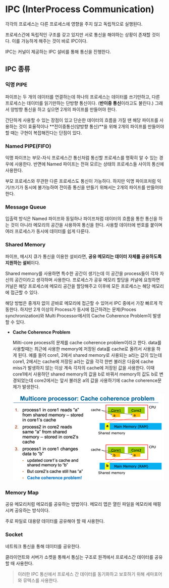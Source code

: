 # IPC (InterProcess Communication)
각각의 프로세스는 다른 프로세스에 영향을 주지 않고 독립적으로 실행된다.

프로세스간에 독립적인 구조를 갖고 있지만 서로 통신을 해야하는 상황이 존재할 것이다. 이를 가능하게 해주는 것이 바로 IPC이다.

IPC는 커널이 제공하는 IPC 설비를 통해 통신을 진행한다.

## IPC 종류

### 익명 PIPE

파이프는 두 개의 데이터를 연결하는데 하나의 프로세스는 데이터를 쓰기만하고, 다른 프로세스는 데이터를 읽기만하는 단방향 통신이다. (**반이중 통신**이라고도 불린다.) 그래서 양방향 통신을 하고 싶으면 2개의 파이프를 만들어야 한다.

간단하게 사용할 수 있는 장점이 있고 단순한 데이터의 흐름을 가질 땐 해당 파이프를 사용하는 것이 효율적이나 **전이중통신(양방향 통신)**을 위해 2개의 파이프를 만들어야 할 때는 구현이 복잡해진다는 단점이 있다.

### Named PIPE(FIFO)

익명 파이프는 부모-자식 프로세스간 통신처럼 통신할 프로세스를 명확히 알 수 있는 경우에 사용한다. 반면에 Named 파이프는 전혀 모르는 상태의 프로세스들 사이의 통신에 사용한다.

부모 프로세스와 무관한 다른 프로세스도 통신이 가능하다. 하지만 익명 파이프처럼 익기/쓰기가 동시에 불가능하여 전이중 통신을 만들기 위해서는 2개의 파이프를 만들어야 한다.

### Message Queue

입출력 방식은 Named 파이프와 동일하나 파이프처럼 데이터의 흐름을 통한 통신을 하는 것이 아니라 메모리의 공간을 사용하여 통신을 한다. 사용할 데이터에 번호를 붙이며 여러 프로세스가 동시에 데이터를 쉽게 다룬다.

### Shared Memory

파이프, 메시지 큐가 통신을 이용한 설비라면, **공유 메모리는 데이터 자체를 공유하도록 지원하는 설비**이다.

Shared memory를 사용하면 특수한 공간이 생기는데 이 공간을 process들이 각자 자신의 공간이라고 생각하며 사용한다. 프로세스가 공유 메모리 할당을 커널에 요청하면 커널은 해당 프로세스에 메모리 공간을 할당해주고 이후에 모든 프로세스는 해당 메모리에 접근할 수 있다.

해당 방법은 중개자 없이 곧바로 메모리에 접근할 수 있어서 IPC 중에서 가장 빠르게 작동한다. 하지만 2개 이상의 Process가 동시에 접근하려는 문제(Proces synchronization)와 Multi Processor에서의 Cache Coherence Problem이 발생할 수 있다.

- **Cache Coherence Problem**

  Milti-core process의 문제를 cache coherence problem이라고 한다.
  data를 사용할때는 최근에 사용한 memory에 저장된 data를 cache로 올려서 사용을 하게 된다. 예를 들어 core1, 2에서 shared memory로 사용되는 a라는 값이 있는데 core1, 2에서는 cache에 저장된 a라는 값을 각각 한번 불러온 다음에 cache miss가 발생하지 않는 이상 계속 각자의 cache에 저장된 값을 사용한다. 이때 core1에서 사용하던 shared memory의 값을 b로 바꿔서 memory의 값도 b로 변경되었는데 core2에서는 앞서 불러온 a의 값을 사용하기에 cache coherence문제가 발생한다.

  ![Untitled](img/cacheCoherence.png)


### Memory Map

공유 메모리처럼 메모리를 공유하는 방법이다. 메모리 맵은 열린 파일을 메모리에 매핑시켜 공유하는 방식이다.

주로 파일로 대용량 데이터를 공유해야 할 때 사용한다.

### Socket

네트워크 통신을 통해 데이터를 공유한다.

클라이언트와 서버가 소켓을 통해서 통싢는 구조로 원격에서 프로세스간 데이터를 공유할 때 사용한다.

> 이러한 IPC 통신에서 프로세스 간 데이터를 동기화하고 보호하기 위해 세마포어와 뮤텍스를 사용한다.
>
